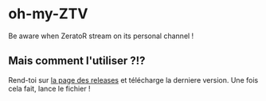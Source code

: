oh-my-ZTV
=========

Be aware when ZeratoR stream on its personal channel !

Mais comment l'utiliser ?!?
---------------------------

Rend-toi sur [la page des releases](https://github.com/Kerosene2000/oh-my-ZTV/releases) et télécharge la derniere version.
Une fois cela fait, lance le fichier !
